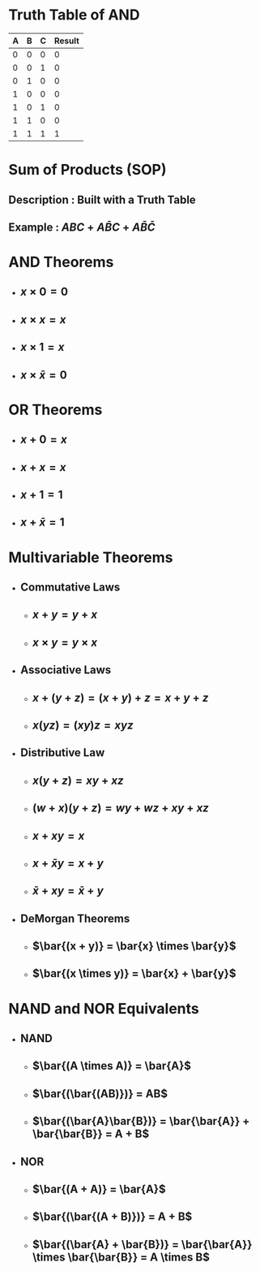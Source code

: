 
# Truth Table of AND  

| A   | B   | C   | Result |
| --- | --- | --- | ------ |
| 0   | 0   | 0   | 0      |
| 0   | 0   | 1   | 0      |
| 0   | 1   | 0   | 0      |
| 1   | 0   | 0   | 0      |
| 1   | 0   | 1   | 0      |
| 1   | 1   | 0   | 0      |
| 1   | 1   | 1   | 1      | 

# Sum of Products (SOP)

## Description : Built with a Truth Table 

## Example : $ABC + A\bar{B}C + A\bar{B}\bar{C}$

# AND Theorems

- ## $x \times 0 = 0$
- ## $x \times x = x$
- ## $x \times 1 = x$
- ## $x \times \bar{x} = 0$

# OR Theorems

- ## $x + 0 = x$
- ## $x + x = x$
- ## $x + 1 = 1$
- ## $x + \bar{x} = 1$

# Multivariable Theorems

- ## Commutative Laws
	- ## $x + y = y + x$
	- ## $x \times y = y \times x$
- ## Associative Laws
	- ## $x + (y + z) = (x + y) + z = x + y + z$
	- ## $x  (y  z) = (x  y)  z = x  y  z$
- ## Distributive Law
	- ## $x(y + z) = xy + xz$
	- ## $(w + x)(y + z) = wy + wz + xy + xz$
	- ## $x + xy = x$
	- ## $x + \bar{x}y = x + y$
	- ## $\bar{x} + xy = \bar{x} + y$  
- ## DeMorgan Theorems 
	- ## $\bar{(x + y)} = \bar{x} \times \bar{y}$
	- ## $\bar{(x \times y)} = \bar{x} + \bar{y}$

# NAND and NOR Equivalents

- ## NAND 
	- ## $\bar{(A \times A)} = \bar{A}$ 
	- ## $\bar{(\bar{(AB)})} = AB$
	- ## $\bar{(\bar{A}\bar{B})} = \bar{\bar{A}} + \bar{\bar{B}} = A + B$
- ## NOR 
	- ## $\bar{(A + A)} = \bar{A}$ 
	- ## $\bar{(\bar{(A + B)})} = A + B$
	- ## $\bar{(\bar{A} + \bar{B})} = \bar{\bar{A}} \times \bar{\bar{B}} = A \times B$